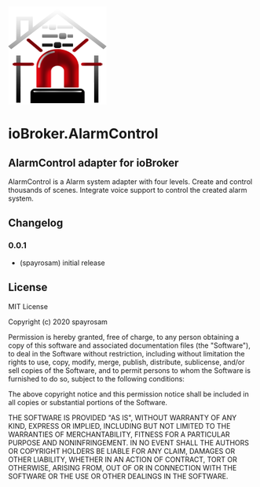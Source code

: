 ![Logo](admin/AlarmControl.png)
# ioBroker.AlarmControl

## AlarmControl adapter for ioBroker

AlarmControl is a Alarm system adapter with four levels. Create and control thousands of scenes. Integrate voice support to control the created alarm system.

## Changelog

### 0.0.1
* (spayrosam) initial release

## License
MIT License

Copyright (c) 2020 spayrosam

Permission is hereby granted, free of charge, to any person obtaining a copy
of this software and associated documentation files (the "Software"), to deal
in the Software without restriction, including without limitation the rights
to use, copy, modify, merge, publish, distribute, sublicense, and/or sell
copies of the Software, and to permit persons to whom the Software is
furnished to do so, subject to the following conditions:

The above copyright notice and this permission notice shall be included in all
copies or substantial portions of the Software.

THE SOFTWARE IS PROVIDED "AS IS", WITHOUT WARRANTY OF ANY KIND, EXPRESS OR
IMPLIED, INCLUDING BUT NOT LIMITED TO THE WARRANTIES OF MERCHANTABILITY,
FITNESS FOR A PARTICULAR PURPOSE AND NONINFRINGEMENT. IN NO EVENT SHALL THE
AUTHORS OR COPYRIGHT HOLDERS BE LIABLE FOR ANY CLAIM, DAMAGES OR OTHER
LIABILITY, WHETHER IN AN ACTION OF CONTRACT, TORT OR OTHERWISE, ARISING FROM,
OUT OF OR IN CONNECTION WITH THE SOFTWARE OR THE USE OR OTHER DEALINGS IN THE
SOFTWARE.